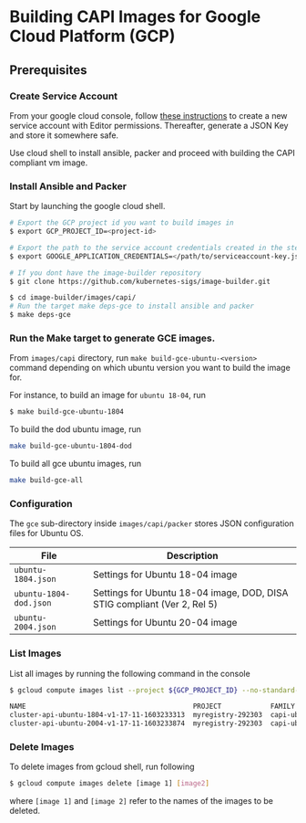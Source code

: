 # Building CAPI Images for Google Cloud Platform (GCP)

## Prerequisites

### Create Service Account

From your google cloud console, follow [these instructions](https://cloud.google.com/iam/docs/creating-managing-service-accounts#creating)
to create a new service account with Editor permissions. Thereafter, generate a JSON Key and store it somewhere safe.

Use cloud shell to install ansible, packer and proceed with building the CAPI compliant vm image.

### Install Ansible and Packer

Start by launching the google cloud shell.

```bash
# Export the GCP project id you want to build images in
$ export GCP_PROJECT_ID=<project-id>

# Export the path to the service account credentials created in the step above
$ export GOOGLE_APPLICATION_CREDENTIALS=</path/to/serviceaccount-key.json>

# If you dont have the image-builder repository
$ git clone https://github.com/kubernetes-sigs/image-builder.git

$ cd image-builder/images/capi/
# Run the target make deps-gce to install ansible and packer
$ make deps-gce
```

### Run the Make target to generate GCE images.
From `images/capi` directory, run `make build-gce-ubuntu-<version>` command depending on which ubuntu version you want to build the image for.

For instance, to build an image for `ubuntu 18-04`, run
```bash
$ make build-gce-ubuntu-1804
```

To build the dod ubuntu image, run

```bash
make build-gce-ubuntu-1804-dod
```

To build all gce ubuntu images, run

```bash
make build-gce-all
```

### Configuration

The `gce` sub-directory inside `images/capi/packer` stores JSON configuration files for Ubuntu OS.

| File | Description
| -------- | --------
| `ubuntu-1804.json`     | Settings for Ubuntu 18-04 image     |
| `ubuntu-1804-dod.json`     | Settings for Ubuntu 18-04 image, DOD, DISA STIG compliant (Ver 2, Rel 5) |
| `ubuntu-2004.json`     | Settings for Ubuntu 20-04 image     |

### List Images

List all images by running the following command in the console

```bash
$ gcloud compute images list --project ${GCP_PROJECT_ID} --no-standard-images

NAME                                         PROJECT            FAMILY                      DEPRECATED  STATUS
cluster-api-ubuntu-1804-v1-17-11-1603233313  myregistry-292303  capi-ubuntu-1804-k8s-v1-17              READY
cluster-api-ubuntu-2004-v1-17-11-1603233874  myregistry-292303  capi-ubuntu-2004-k8s-v1-17              READY
```

### Delete Images

To delete images from gcloud shell, run following

```bash
$ gcloud compute images delete [image 1] [image2]
```

where `[image 1]` and `[image 2]` refer to the names of the images to be deleted.
